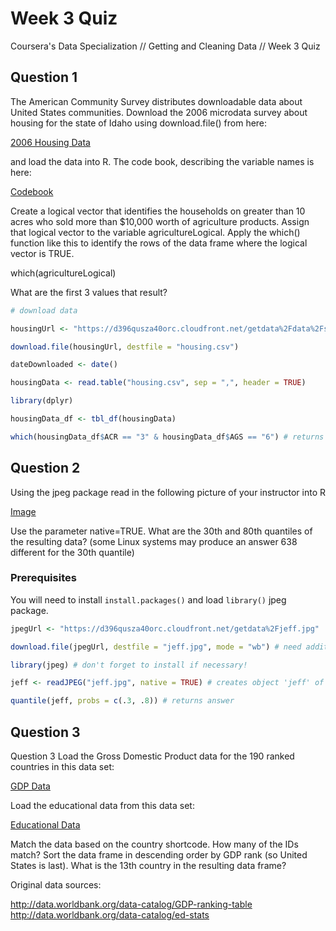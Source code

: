 # Week 3 Quiz

Coursera's Data Specialization // Getting and Cleaning Data // Week 3 Quiz

## Question 1

The American Community Survey distributes downloadable data about United States communities. 
Download the 2006 microdata survey about housing for the state of Idaho using download.file() from here:

[2006 Housing Data](https://d396qusza40orc.cloudfront.net/getdata%2Fdata%2Fss06hid.csv)

and load the data into R. The code book, describing the variable names is here:

[Codebook](https://d396qusza40orc.cloudfront.net/getdata%2Fdata%2FPUMSDataDict06.pdf)

Create a logical vector that identifies the households on greater than 10 acres who sold 
more than $10,000 worth of agriculture products. Assign that logical vector to the variable agricultureLogical. 
Apply the which() function like this to identify the rows of the data frame where the logical vector is TRUE.

which(agricultureLogical)

What are the first 3 values that result?

```r
# download data

housingUrl <- "https://d396qusza40orc.cloudfront.net/getdata%2Fdata%2Fss06hid.csv"

download.file(housingUrl, destfile = "housing.csv")

dateDownloaded <- date()

housingData <- read.table("housing.csv", sep = ",", header = TRUE)

library(dplyr)

housingData_df <- tbl_df(housingData)

which(housingData_df$ACR == "3" & housingData_df$AGS == "6") # returns row values
```

## Question 2

Using the jpeg package read in the following picture of your instructor into R

[Image](https://d396qusza40orc.cloudfront.net/getdata%2Fjeff.jpg)

Use the parameter native=TRUE. What are the 30th and 80th quantiles of the resulting data? (some Linux systems may produce an answer 638 different for the 30th quantile)

### Prerequisites

You will need to install `install.packages()` and load `library()` jpeg package.

```r
jpegUrl <- "https://d396qusza40orc.cloudfront.net/getdata%2Fjeff.jpg"

download.file(jpegUrl, destfile = "jeff.jpg", mode = "wb") # need additional mode argument to download jpeg

library(jpeg) # don't forget to install if necessary!

jeff <- readJPEG("jeff.jpg", native = TRUE) # creates object 'jeff' of class nativeRaster

quantile(jeff, probs = c(.3, .8)) # returns answer
```

## Question 3

Question 3
Load the Gross Domestic Product data for the 190 ranked countries in this data set:

[GDP Data](https://d396qusza40orc.cloudfront.net/getdata%2Fdata%2FGDP.csv)

Load the educational data from this data set:

[Educational Data](https://d396qusza40orc.cloudfront.net/getdata%2Fdata%2FEDSTATS_Country.csv)

Match the data based on the country shortcode. How many of the IDs match? 
Sort the data frame in descending order by GDP rank (so United States is last). 
What is the 13th country in the resulting data frame?

Original data sources:

http://data.worldbank.org/data-catalog/GDP-ranking-table
http://data.worldbank.org/data-catalog/ed-stats


